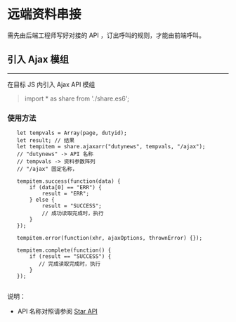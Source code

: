 # 远端资料串接

需先由后端工程师写好对接的 API ，订出呼叫的规则，才能由前端呼叫。
<br/>
## 引入 Ajax 模组
---

在目标 JS 内引入 Ajax API 模组
> import * as share from './share.es6';

### 使用方法

```
   let tempvals = Array(page, dutyid);
   let result; // 结果
   let tempitem = share.ajaxarr("dutynews", tempvals, "/ajax");
   // "dutynews" -> API 名称
   // tempvals -> 资料参数阵列
   // "/ajax" 固定名称，

   tempitem.success(function(data) {
       if (data[0] == "ERR") {
           result = "ERR";
       } else {
           result = "SUCCESS";
           // 成功读取完成时，执行
       }
   });

   tempitem.error(function(xhr, ajaxOptions, thrownError) {});

   tempitem.complete(function() {
       if (result == "SUCCESS") {
          // 完成读取完成时，执行
       }
   });
   
```
说明：
- API 名称对照请参阅 [Star API](/file/star-api-setting.xlsx)

